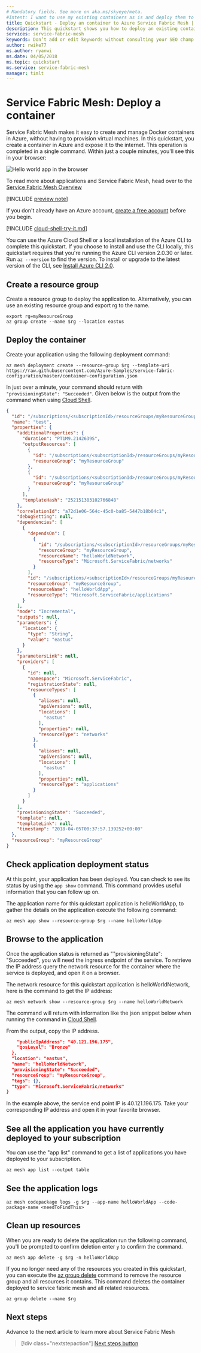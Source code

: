 ```yaml
---
# Mandatory fields. See more on aka.ms/skyeye/meta.
#Intent: I want to use my existing containers as is and deploy them to Azure. (Windows or Linux) 
title: Quickstart - Deploy an container to Azure Service Fabric Mesh | Microsoft Docs
description: This quickstart shows you how to deploy an existing container on Service Fabric Mesh.
services: service-fabric-mesh
keywords: Don’t add or edit keywords without consulting your SEO champ.
author: rwike77
ms.author: ryanwi
ms.date: 04/05/2018
ms.topic: quickstart
ms.service: service-fabric-mesh
manager: timlt
---
```

# Service Fabric Mesh: Deploy a container

Service Fabric Mesh makes it easy to create and manage Docker containers in Azure, without having to provision virtual machines. In this quickstart, you create a container in Azure and expose it to the internet. This operation is completed in a single command. Within just a couple minutes, you'll see this in your browser:

![Hello world app in the browser][sfm-app-browser]

To read more about applications and Service Fabric Mesh, head over to the [Service Fabric Mesh Overview](./service-fabric-mesh-overview.md)

[!INCLUDE [preview note](./includes/include-preview-note.md)]

If you don't already have an Azure account, [create a free account](https://azure.microsoft.com/free/) before you begin.

[!INCLUDE [cloud-shell-try-it.md](../../includes/cloud-shell-try-it.md)]

You can use the Azure Cloud Shell or a local installation of the Azure CLI to complete this quickstart. If you choose to install and use the CLI locally, this quickstart requires that you're running the Azure CLI version 2.0.30 or later. Run `az --version` to find the version. To install or upgrade to the latest version of the CLI, see [Install Azure CLI 2.0][azure-cli-install].

## Create a resource group

Create a resource group to deploy the application to. Alternatively, you can use an existing resource group and export rg to the name.

```azurecli-interactive
export rg=myResourceGroup
az group create --name $rg --location eastus
```

## Deploy the container

Create your application using the following deployment command:

```azurecli-interactive
az mesh deployment create --resource-group $rg --template-uri https://raw.githubusercontent.com/Azure-Samples/service-fabric-configuration/master/container-configuration.json
```

In just over a minute, your command should return with `"provisioningState": "Succeeded"`. Given below is the output from the command when using [Cloud Shell](https://docs.microsoft.com/en-us/azure/cloud-shell/overview).

```json
{
  "id": "/subscriptions/<subscriptionId>/resourceGroups/myResourceGroup/providers/Microsoft.Resources/deployments/test",
  "name": "test",
  "properties": {
    "additionalProperties": {
      "duration": "PT1M9.2142639S",
      "outputResources": [
        {
          "id": "/subscriptions/<subscriptionId>/resourceGroups/myResourceGroup/providers/Microsoft.ServiceFabric/applications/helloWorldApp",
          "resourceGroup": "myResourceGroup"
        },
        {
          "id": "/subscriptions/<subscriptionId>/resourceGroups/myResourceGroup/providers/Microsoft.ServiceFabric/networks/helloWorldNetwork",
          "resourceGroup": "myResourceGroup"
        }
      ],
      "templateHash": "252151383102766848"
    },
    "correlationId": "a72d1e06-564c-45c0-ba85-5447b18b04c1",
    "debugSetting": null,
    "dependencies": [
      {
        "dependsOn": [
          {
            "id": "/subscriptions/<subscriptionId>/resourceGroups/myResourceGroup/providers/Microsoft.ServiceFabric/networks/helloWorldNetwork",
            "resourceGroup": "myResourceGroup",
            "resourceName": "helloWorldNetwork",
            "resourceType": "Microsoft.ServiceFabric/networks"
          }
        ],
        "id": "/subscriptions/<subscriptionId>/resourceGroups/myResourceGroup/providers/Microsoft.ServiceFabric/applications/helloWorldApp",
        "resourceGroup": "myResourceGroup",
        "resourceName": "helloWorldApp",
        "resourceType": "Microsoft.ServiceFabric/applications"
      }
    ],
    "mode": "Incremental",
    "outputs": null,
    "parameters": {
      "location": {
        "type": "String",
        "value": "eastus"
      }
    },
    "parametersLink": null,
    "providers": [
      {
        "id": null,
        "namespace": "Microsoft.ServiceFabric",
        "registrationState": null,
        "resourceTypes": [
          {
            "aliases": null,
            "apiVersions": null,
            "locations": [
              "eastus"
            ],
            "properties": null,
            "resourceType": "networks"
          },
          {
            "aliases": null,
            "apiVersions": null,
            "locations": [
              "eastus"
            ],
            "properties": null,
            "resourceType": "applications"
          }
        ]
      }
    ],
    "provisioningState": "Succeeded",
    "template": null,
    "templateLink": null,
    "timestamp": "2018-04-05T00:37:57.139252+00:00"
  },
  "resourceGroup": "myResourceGroup"
}
```

## Check application deployment status

At this point, your application has been deployed. You can check to see its status by using the `app show` command. This command provides useful information that you can follow up on.

The application name for this quickstart application is helloWorldApp, to gather the details on the application execute the following command:

```azurecli-interactive
az mesh app show --resource-group $rg --name helloWorldApp
```

## Browse to the application

Once the application status is returned as ""provisioningState": "Succeeded", you will need the ingress endpoint of the service. To retrieve the IP address query the network resource for the container where the service is deployed, and open it on a browser.

The network resource for this quickstart application is helloWorldNetwork, here is the command to get the IP address:

```azurecli-interactive
az mesh network show --resource-group $rg --name helloWorldNetwork
```

The command will return with information like the json snippet below when running the command in [Cloud Shell](https://docs.microsoft.com/en-us/azure/cloud-shell/overview).

From the output, copy the IP address.

```json
    "publicIpAddress": "40.121.196.175",
    "qosLevel": "Bronze"
  },
  "location": "eastus",
  "name": "helloWorldNetwork",
  "provisioningState": "Succeeded",
  "resourceGroup": "myResourceGroup",
  "tags": {},
  "type": "Microsoft.ServiceFabric/networks"
}
```

In the example above, the service end point IP is 40.121.196.175.  Take your corresponding IP address and open it in your favorite browser.

## See all the application you have currently deployed to your subscription

You can use the "app list" command to get a list of applications you have deployed to your subscription.

```cli
az mesh app list --output table
```

## See the application logs

```azurecli-interactive
az mesh codepackage logs -g $rg --app-name helloWorldApp --code-package-name <needToFindThis>
```

## Clean up resources

When you are ready to delete the application run the following command, you'll be prompted to confirm deletion enter `y` to confirm the command.

```azurecli-interactive
az mesh app delete -g $rg -n helloWorldApp
```

If you no longer need any of the resources you created in this quickstart, you can execute the [az group delete][az-group-delete] command to remove the resource group and all resources it contains. This command deletes the container deployed to service fabric mesh and all related resources.

```azurecli-interactive
az group delete --name $rg
```

## Next steps

Advance to the next article to learn more about Service Fabric Mesh
> [!div class="nextstepaction"]
> [Next steps button](service-fabric-mesh-overview.md)

<!-- Images -->
[sfm-app-browser]: ./media/service-fabric-mesh-quickstart-containers-01.png

<!-- Links / Internal -->
[az-group-delete]: /cli/azure/group#az_group_delete
[azure-cli-install]: /cli/azure/install-azure-cli